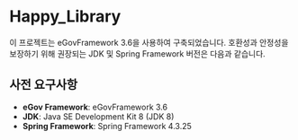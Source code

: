 # Happy_Library
이 프로젝트는 eGovFramework 3.6을 사용하여 구축되었습니다. 호환성과 안정성을 보장하기 위해 권장되는 JDK 및 Spring Framework 버전은 다음과 같습니다.

## 사전 요구사항
- **eGov Framework**: eGovFramework 3.6
- **JDK**: Java SE Development Kit 8 (JDK 8)
- **Spring Framework**: Spring Framework 4.3.25
